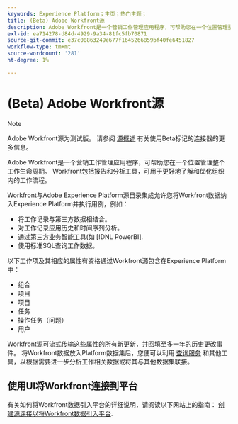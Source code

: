 ```yaml
---
keywords: Experience Platform；主页；热门主题；
title: (Beta) Adobe Workfront源
description: Adobe Workfront是一个营销工作管理应用程序，可帮助您在一个位置管理整个工作生命周期。 Workfront包括报告和分析工具，可用于更好地了解和优化组织内的工作流程。
exl-id: ea714278-d84d-4929-9a34-81fc5fb70871
source-git-commit: e37c00863249e677f1645266859bf40fe6451827
workflow-type: tm+mt
source-wordcount: '281'
ht-degree: 1%

---
```


# (Beta) Adobe Workfront源

>[!NOTE]
>
>Adobe Workfront源为测试版。 请参阅 [源概述](../../home.md#terms-and-conditions) 有关使用Beta标记的连接器的更多信息。

Adobe Workfront是一个营销工作管理应用程序，可帮助您在一个位置管理整个工作生命周期。 Workfront包括报告和分析工具，可用于更好地了解和优化组织内的工作流程。

Workfront与Adobe Experience Platform源目录集成允许您将Workfront数据纳入Experience Platform并执行用例，例如：

* 将工作记录与第三方数据相结合。
* 对工作记录应用历史和时间序列分析。
* 通过第三方业务智能工具(如 [!DNL PowerBI].
* 使用标准SQL查询工作数据。

以下工作项及其相应的属性有资格通过Workfront源包含在Experience Platform中：

* 组合
* 项目
* 项目
* 任务
* 操作任务（问题）
* 用户

Workfront源可流式传输这些属性的所有新更新，并回填至多一年的历史更改事件。 将Workfront数据放入Platform数据集后，您便可以利用 [查询服务](../../../query-service/home.md) 和其他工具，以根据需要进一步分析工作相关数据或将其与其他数据集联接。

## 使用UI将Workfront连接到平台

有关如何将Workfront数据引入平台的详细说明，请阅读以下网站上的指南： [创建源连接以将Workfront数据引入平台](../../tutorials/ui/create/adobe-applications/workfront.md).
